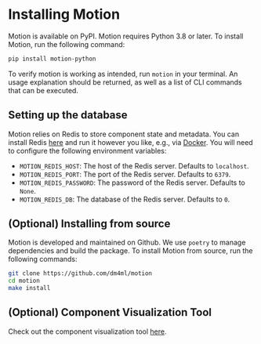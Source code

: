 # Installing Motion

Motion is available on PyPI. Motion requires Python 3.8 or later. To install Motion, run the following command:

```bash
pip install motion-python
```

To verify motion is working as intended, run `motion` in your terminal. An usage explanation should be returned, as well as a list of CLI commands that can be executed.

## Setting up the database

Motion relies on Redis to store component state and metadata. You can install Redis [here](https://redis.io/download) and run it however you like, e.g., via [Docker](https://redis.io/docs/stack/get-started/install/docker/). You will need to configure the following environment variables:

- `MOTION_REDIS_HOST`: The host of the Redis server. Defaults to `localhost`.
- `MOTION_REDIS_PORT`: The port of the Redis server. Defaults to `6379`.
- `MOTION_REDIS_PASSWORD`: The password of the Redis server. Defaults to `None`.
- `MOTION_REDIS_DB`: The database of the Redis server. Defaults to `0`.

## (Optional) Installing from source

Motion is developed and maintained on Github. We use `poetry` to manage dependencies and build the package. To install Motion from source, run the following commands:

```bash
git clone https://github.com/dm4ml/motion
cd motion
make install
```

## (Optional) Component Visualization Tool

Check out the component visualization tool [here](https://dm4ml.github.io/motion-vis/).
